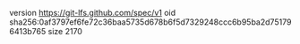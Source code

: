 version https://git-lfs.github.com/spec/v1
oid sha256:0af3797ef6fe72c36baa5735d678b6f5d7329248ccc6b95ba2d751796413b765
size 2170
